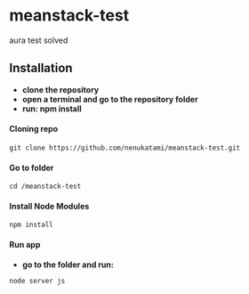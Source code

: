 # meanstack-test
aura test solved

## Installation
- **clone the repository**
- **open a terminal and go to the repository folder**
- **run: npm install**

#### Cloning repo
```
git clone https://github.com/nenukatami/meanstack-test.git
```

#### Go to folder
```
cd /meanstack-test
```

#### Install Node Modules
```
npm install
```

#### Run app
- **go to the folder and run:**
```
node server js
```